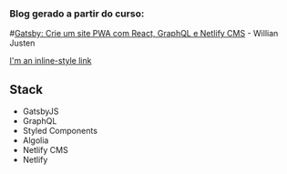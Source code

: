 ### Blog gerado a partir do curso: 
#[Gatsby: Crie um site PWA com React, GraphQL e Netlify CMS](https://www.udemy.com/course/gatsby-crie-um-site-pwa-com-react-graphql-e-netlify-cms/) - Willian Justen

[I'm an inline-style link](https://www.google.com)

## Stack
* GatsbyJS
* GraphQL
* Styled Components
* Algolia
* Netlify CMS
* Netlify
